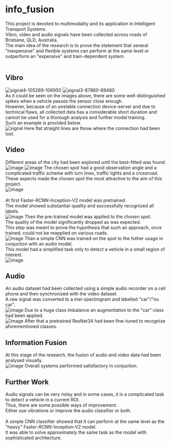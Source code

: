 # info_fusion
This project is devoted to multimodality and its application in Intelligent Transport Systems.<br>
Vibro, video and audio signals have been collected across roads of Brisbane, QLD, Australia.<br>
The main idea of the research is to prove the statement that several "inexpensive" and flexible systems can perform at the same level or outperform an "expensive" and train-dependent system.<br>
<br>
## Vibro
  ![signal4-105269-106950](https://user-images.githubusercontent.com/19166880/146504581-8da4b62e-6b6c-41af-89cd-f34f6e44eec9.png)
  ![signal3-87860-89480](https://user-images.githubusercontent.com/19166880/146504596-646732d0-a3f4-40ee-8069-59da4cd6f3a9.png)
  <br>
  As it could be seen on the images above, there are some well-distinguished spikes when a vehicle passes the sensor close enough.<br>
  However, because of an unstable connection device-server and due to technical flaws, all collected data has a considerable short duration and cannot be used for a thorough         analysis and further model training.<br> 
  Such an example is provided below. <br>
  ![signal](https://user-images.githubusercontent.com/19166880/146507848-b23af77b-20aa-4463-a3ad-0695c4d7c7b4.png)
  Here flat straight lines are those where the connection had been lost.<br>
## Video
  Different areas of the city had been explored until the best-fitted was found.<br>
  ![image](https://user-images.githubusercontent.com/19166880/146508968-4735e7b4-a308-4c14-a68b-c6b4b1dcc4b3.png)
  ![image](https://user-images.githubusercontent.com/19166880/146509028-86d09b80-e00b-4286-be87-954729e315e8.png)
  The chosen spot had a good observation angle and a complicated traffic scheme with turn lines, traffic lights and a crossroad.<br>
  These aspects made the chosen spot the most attractive to the aim of this project.<br>
  ![image](https://user-images.githubusercontent.com/19166880/146511547-91908eef-e1a3-40be-b496-8e48ecde56bd.png)
  <br>
  <br>
  At first Faster-RCNN-Inception-V2 model was pretrained.<br>
  The model showed substantial-quality and successfully recognized all labels.<br>
  ![image](https://user-images.githubusercontent.com/19166880/146528469-845b2043-6b4e-45bf-9be9-3d8fbb1bc563.png)
  Then the pre-trained model was applied to the chosen spot.<br>
  The quality of the model significantly dropped as was expected.<br>
  This step was meant to prove the hypothesis that such an approach, once trained, could not be reapplied on various roads.<br>
  ![image](https://user-images.githubusercontent.com/19166880/146529614-6aa2edb0-5703-4295-90bb-81536bbc6b6a.png)
  Than a simple CNN was trained on the spot to the futher usage in conjuction with an audio model.<br>
  This model had a simplified task only to detect a vehicle in a small region of interest.<br>
  ![image](https://user-images.githubusercontent.com/19166880/146530988-29acc830-a756-4dbc-920c-47a94583b3e6.jpg)

## Audio
  An audio dataset had been collected using a simple audio recorder on a cell phone and then synchronized with the video dataset.<br>
  A raw signal was converted to a mel-spectrogram and labelled "car"/"no car".<br>
  ![image](https://user-images.githubusercontent.com/19166880/146531644-2b6e4350-b3c3-4ef5-a8cd-4e943b8faabf.png)
  Due to a huge class imbalance an augmentation to the "car" class had been applied.<br>
  ![image](https://user-images.githubusercontent.com/19166880/146532538-a133f673-4d12-4f55-af67-7164169450dd.png)
  After that a pretrained ResNet34 had been fine-tuned to recognize aforementioned classes.<br>
  
## Information Fusion
  At this stage of the research, the fusion of audio and video data had been analysed visually. <br> 
  ![image](https://user-images.githubusercontent.com/19166880/146533362-b6593682-f342-41cf-94db-f3734cb0482b.png)
  Overall systems performed satisfactory in conjuction.<br>
## Further Work
  Audio signals can be very noisy and in some cases, it is a complicated task to detect a vehicle in a current ROI.<br>
  Thus, there are some possible ways of improvement.<br>
  Either use vibrations or improve the audio classifier or both.<br>
  <br>
  A simple CNN classifier showed that it can perform at the same level as the "heavy" Faster-RCNN-Inception-V2 model.<br>
  It was able to solve approximately the same task as the model with sophisticated architecture.<br> 
